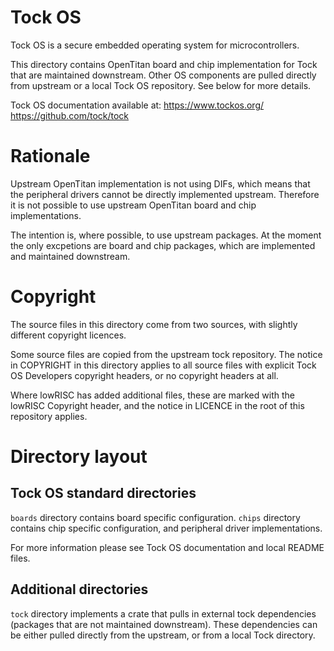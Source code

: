 # Tock OS

Tock OS is a secure embedded operating system for microcontrollers.

This directory contains OpenTitan board and chip implementation for Tock that
are maintained downstream. Other OS components are pulled directly from
upstream or a local Tock OS repository. See below for more details.

Tock OS documentation available at:
https://www.tockos.org/
https://github.com/tock/tock

# Rationale

Upstream OpenTitan implementation is not using DIFs, which means that the
peripheral drivers cannot be directly implemented upstream. Therefore it is not
possible to use upstream OpenTitan board and chip implementations.

The intention is, where possible, to use upstream packages. At the moment the
only excpetions are board and chip packages, which are implemented and
maintained downstream.

# Copyright

The source files in this directory come from two sources, with slightly
different copyright licences.

Some source files are copied from the upstream tock repository. The notice in
COPYRIGHT in this directory applies to all source files with explicit Tock OS
Developers copyright headers, or no copyright headers at all.

Where lowRISC has added additional files, these are marked with the lowRISC
Copyright header, and the notice in LICENCE in the root of this repository
applies.

# Directory layout

## Tock OS standard directories

`boards` directory contains board specific configuration.
`chips` directory contains chip specific configuration, and peripheral driver
implementations.

For more information please see Tock OS documentation and local README files.

## Additional directories

`tock` directory implements a crate that pulls in external tock dependencies
(packages that are not maintained downstream). These dependencies can be either
pulled directly from the upstream, or from a local Tock directory.